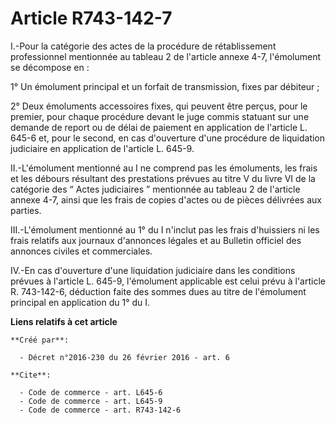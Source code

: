 # Article R743-142-7

I.-Pour la catégorie des actes de la procédure de rétablissement professionnel mentionnée au tableau 2 de l'article annexe
4-7, l'émolument se décompose en : 

1° Un émolument principal et un forfait de transmission, fixes par débiteur ; 

2° Deux émoluments accessoires fixes, qui peuvent être perçus, pour le premier, pour chaque procédure devant le juge commis
statuant sur une demande de report ou de délai de paiement en application de l'article L. 645-6 et, pour le second, en cas
d'ouverture d'une procédure de liquidation judiciaire en application de l'article L. 645-9. 

II.-L'émolument mentionné au I ne comprend pas les émoluments, les frais et les débours résultant des prestations prévues au
titre V du livre VI de la catégorie des “ Actes judiciaires ” mentionnée au tableau 2 de l'article annexe 4-7, ainsi que les
frais de copies d'actes ou de pièces délivrées aux parties. 

III.-L'émolument mentionné au 1° du I n'inclut pas les frais d'huissiers ni les frais relatifs aux journaux d'annonces
légales et au Bulletin officiel des annonces civiles et commerciales. 

IV.-En cas d'ouverture d'une liquidation judiciaire dans les conditions prévues à l'article L. 645-9, l'émolument applicable
est celui prévu à l'article R. 743-142-6, déduction faite des sommes dues au titre de l'émolument principal en application du
1° du I.

**Liens relatifs à cet article**

	**Créé par**:

	  - Décret n°2016-230 du 26 février 2016 - art. 6

	**Cite**:

	  - Code de commerce - art. L645-6
	  - Code de commerce - art. L645-9
	  - Code de commerce - art. R743-142-6
